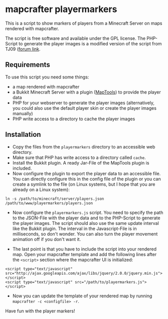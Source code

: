 # mapcrafter playermarkers #

This is a script to show markers of players from a Minecraft Server on maps
rendered with mapcrafter.

The script is free software and available under the GPL license. The PHP-Script
to generate the player images is a modified version of the script from TJ09
([forum
link](http://forums.bukkit.org/threads/info-mapmarkers-v0-3-4-1-1r6.843/).

## Requirements ##

To use this script you need some things:

* a map rendered with mapcrafter
* a Bukkit Minecraft Server with a plugin
  ([MapTools](http://github.com/m0r13/MapTools)) to provide the player data
* PHP for your webserver to generate the player images (alternatively, you
  could also use the default player skin or create the player images manually)
* PHP write access to a directory to cache the player images

## Installation ##

* Copy the files from the `playermarkers` directory to an accessible web
  directory.
* Make sure that PHP has write access to a directory called `cache`.
* Install the Bukkit plugin. A ready Jar-File of the MapTools plugin is
  included.
* Now configure the plugin to export the player data to an accessible file. You
  can directly configure this in the config file of the plugin or you can
  create a symlink to the file (on Linux systems, but I hope that you are
  already on a Linux system):

```
ln -s /path/to/minecraft/server/players.json /path/to/www/playermarkers/players.json
```

* Now configure the `playermarkers.js` script. You need to specify the path to
  the JSON-File with the player data and to the PHP-Script to generate the
  player images. The script should also use the same update interval like the
  Bukkit plugin. The interval in the Javascript-File is in milliseconds, so
  don't wonder. You can also turn the player movement animation off if you
  don't want it.

* The last point is that you have to include the script into your rendered map.
  Open your mapcrafter template and add the following lines after the
  `<script>` section where the mapcrafter UI is initialized:

```
<script type="text/javascript" src="http://ajax.googleapis.com/ajax/libs/jquery/2.0.0/jquery.min.js"></script>
<script type="text/javascript" src="/path/to/playermarkers.js"></script>
```

* Now you can update the template of your rendered map by running `mapcrafter
  -c <configfile> -r`.

Have fun with the player markers!
